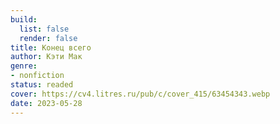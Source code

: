 ```yaml
---
build:
  list: false
  render: false
title: Конец всего
author: Кэти Мак
genre:
- nonfiction
status: readed
cover: https://cv4.litres.ru/pub/c/cover_415/63454343.webp
date: 2023-05-28
---
```


